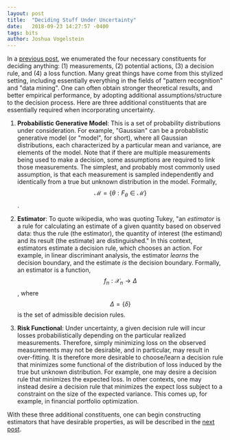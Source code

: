 ```yaml
---
layout: post
title:  "Deciding Stuff Under Uncertainty"
date:   2018-09-23 14:27:57 -0400
tags: bits
author: Joshua Vogelstein
---
```


In a [previous post](https://blog.neurodata.io/2018/09/23/deciding-stuff.html), we enumerated the four necessary constituents for deciding anything: (1) measurements, (2) potential actions, (3) a decision rule, and (4) a loss function.  Many great things have come from this stylized setting, including essentially everything in the fields of "pattern recognition" and "data mining". One can often obtain stronger theoretical results, and better empirical performance, by adopting additional assumptions/structure to the decision process. Here are three additional constituents that are essentially required when incorporating uncertainty.

1. **Probabilistic Generative Model**: This is a set of probability distributions under consideration.  For example, "Gaussian" can be a probablistic generative model (or "model", for short), where all Gaussian distributions, each characterized by a particular mean and variance, are elements of the model.  Note that if there are multiple measurements being used to make a decision, some assumptions are required to link those measurements.  The simplest, and probably most commonly used assumption, is that each measurement is sampled independently and identically from a true but unknown distribution in the model. Formally, $$\mathcal{M} = \{\theta : F_\theta \in \mathcal{M} \}$$.

2. **Estimator**: To quote wikipedia, who was quoting Tukey, "an *estimator*   is a rule for calculating an estimate of a given quantity based on observed data: thus the rule (the estimator), the quantity of interest (the estimand) and its result (the estimate) are distinguished." In this context, estimators  estimate a decision rule, which chooses an action.   For example, in linear discriminant analysis, the estimator *learns* the decision boundary, and the estimate *is* the decision boundary.  Formally, an estimator is a function, $$f_n: \mathcal{X}_n \to \Delta$$, where $$\Delta = \{\delta\}$$ is the set of admissible decision rules.

3. **Risk Functional**: Under uncertainty, a given decision rule will incur losses probabilistically depending on the particular realized measurements.  Therefore, simply minimizing loss on the observed measurements may not be desirable, and in particular, may result in over-fitting.  It is therefore more desirable to choose/learn a decision rule that minimizes some functional of the distribution of loss induced by the true but unknown distribution.  For example, one may desire a decision rule that minimizes the expected loss.  In other contexts, one may instead desire a decision rule that minimizes the expect loss subject to a constraint on the size of the expected variance.  This comes up, for example, in financial portfolio optimization.


With these three additional constituents, one can begin constructing estimators that have desirable properties, as will be described in the [next post](https://blog.neurodata.io/2018/09/23/modeling-desiderata.html).



<!-- 3. **Estimator** (or **learner**):  Something, or someone, must take as input the measurements, and output an action.  A human can do this, or a mechanical devise, or some combination of the two, e.g., a human operating a computer.  Note, however, that mechanical devises, on their own (at least for now), cannot estimate/learn without human intervention. -->
